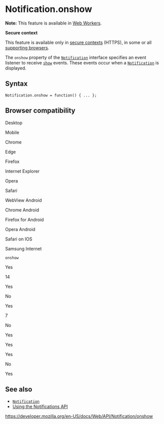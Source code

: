 # Notification.onshow

**Note:** This feature is available in [Web Workers](../web_workers_api).

**Secure context**

This feature is available only in [secure contexts](https://developer.mozilla.org/en-US/docs/Web/Security/Secure_Contexts) (HTTPS), in some or all [supporting browsers](#browser_compatibility).

The `onshow` property of the [`Notification`](../notification) interface specifies an event listener to receive [`show`](../element/show_event) events. These events occur when a [`Notification`](../notification) is displayed.

## Syntax

    Notification.onshow = function() { ... };

## Browser compatibility

Desktop

Mobile

Chrome

Edge

Firefox

Internet Explorer

Opera

Safari

WebView Android

Chrome Android

Firefox for Android

Opera Android

Safari on IOS

Samsung Internet

`onshow`

Yes

14

Yes

No

Yes

7

No

Yes

Yes

Yes

No

Yes

## See also

- [`Notification`](../notification)
- [Using the Notifications API](../notifications_api/using_the_notifications_api)

<a href="https://developer.mozilla.org/en-US/docs/Web/API/Notification/onshow" class="_attribution-link">https://developer.mozilla.org/en-US/docs/Web/API/Notification/onshow</a>
